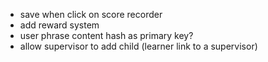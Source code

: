 - save when click on score recorder
- add reward system
- user phrase content hash as primary key?
- allow supervisor to add child (learner link to a supervisor)